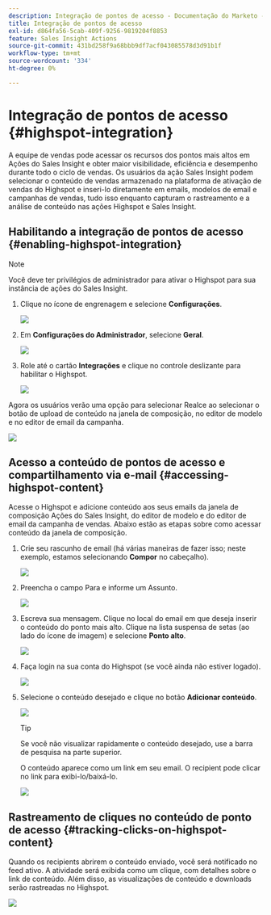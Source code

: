 ```yaml
---
description: Integração de pontos de acesso - Documentação do Marketo - Documentação do produto
title: Integração de pontos de acesso
exl-id: d864fa56-5cab-409f-9256-9819204f8853
feature: Sales Insight Actions
source-git-commit: 431bd258f9a68bbb9df7acf043085578d3d91b1f
workflow-type: tm+mt
source-wordcount: '334'
ht-degree: 0%

---
```


# Integração de pontos de acesso {#highspot-integration}

A equipe de vendas pode acessar os recursos dos pontos mais altos em Ações do Sales Insight e obter maior visibilidade, eficiência e desempenho durante todo o ciclo de vendas. Os usuários da ação Sales Insight podem selecionar o conteúdo de vendas armazenado na plataforma de ativação de vendas do Highspot e inseri-lo diretamente em emails, modelos de email e campanhas de vendas, tudo isso enquanto capturam o rastreamento e a análise de conteúdo nas ações Highspot e Sales Insight.

## Habilitando a integração de pontos de acesso {#enabling-highspot-integration}

>[!NOTE]
>
>Você deve ter privilégios de administrador para ativar o Highspot para sua instância de ações do Sales Insight.

1. Clique no ícone de engrenagem e selecione **Configurações**.

   ![](assets/highspot-integration-1.png)

1. Em **Configurações do Administrador**, selecione **Geral**.

   ![](assets/highspot-integration-2.png)

1. Role até o cartão **Integrações** e clique no controle deslizante para habilitar o Highspot.

   ![](assets/highspot-integration-3.png)

Agora os usuários verão uma opção para selecionar Realce ao selecionar o botão de upload de conteúdo na janela de composição, no editor de modelo e no editor de email da campanha.

![](assets/highspot-integration-4.png)

## Acesso a conteúdo de pontos de acesso e compartilhamento via e-mail {#accessing-highspot-content}

Acesse o Highspot e adicione conteúdo aos seus emails da janela de composição Ações do Sales Insight, do editor de modelo e do editor de email da campanha de vendas. Abaixo estão as etapas sobre como acessar conteúdo da janela de composição.

1. Crie seu rascunho de email (há várias maneiras de fazer isso; neste exemplo, estamos selecionando **Compor** no cabeçalho).

   ![](assets/highspot-integration-5.png)

1. Preencha o campo Para e informe um Assunto.

   ![](assets/highspot-integration-6.png)

1. Escreva sua mensagem. Clique no local do email em que deseja inserir o conteúdo do ponto mais alto. Clique na lista suspensa de setas (ao lado do ícone de imagem) e selecione **Ponto alto**.

   ![](assets/highspot-integration-7.png)

1. Faça login na sua conta do Highspot (se você ainda não estiver logado).

   ![](assets/highspot-integration-8.png)

1. Selecione o conteúdo desejado e clique no botão **Adicionar conteúdo**.

   ![](assets/highspot-integration-9.png)

   >[!TIP]
   >
   >Se você não visualizar rapidamente o conteúdo desejado, use a barra de pesquisa na parte superior.

   O conteúdo aparece como um link em seu email. O recipient pode clicar no link para exibi-lo/baixá-lo.

   ![](assets/highspot-integration-10.png)

## Rastreamento de cliques no conteúdo de ponto de acesso {#tracking-clicks-on-highspot-content}

Quando os recipients abrirem o conteúdo enviado, você será notificado no feed ativo. A atividade será exibida como um clique, com detalhes sobre o link de conteúdo. Além disso, as visualizações de conteúdo e downloads serão rastreadas no Highspot.

![](assets/highspot-integration-11.png)
